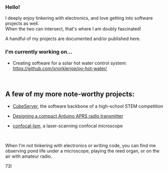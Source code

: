 ### Hello! 

I deeply enjoy tinkering with electronics, and love getting into software projects as well.  
When the two can intersect, that's where I am doubly fascinated!

A handful of my projects are documented and/or published here.


### I'm currently working on...
- Creating software for a solar hot water control system: <https://github.com/snorklerjoe/pv-hot-water/>
<br>

## A few of my more note-worthy projects:
- [CubeServer](https://github.com/snorklerjoe/CubeServer), the software backbone of a high-school STEM competition
- [Designing a compact Arduino APRS radio transmitter](https://github.com/snorklerjoe/aprs-weather-station)

- [confocal-lsm](https://github.com/snorklerjoe/confocal-lsm), a laser-scanning confocal microscope

<br>

When I'm not tinkering with electronics or writing code, you can find me observing pond life under a microscope, playing the reed organ, or on the air with amateur radio.

73!
